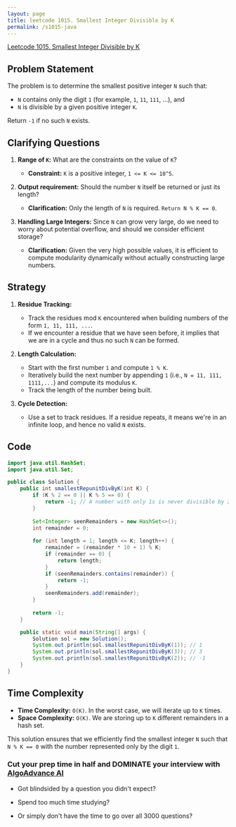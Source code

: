 ```yaml
---
layout: page
title: leetcode 1015. Smallest Integer Divisible by K
permalink: /s1015-java
---
```

[Leetcode 1015. Smallest Integer Divisible by K](https://algoadvance.github.io/algoadvance/l1015)
## Problem Statement
The problem is to determine the smallest positive integer `N` such that:
- `N` contains only the digit `1` (for example, `1`, `11`, `111`, ...), and
- `N` is divisible by a given positive integer `K`.

Return `-1` if no such `N` exists.

## Clarifying Questions
1. **Range of `K`:** What are the constraints on the value of `K`?
   - **Constraint:** `K` is a positive integer, `1 <= K <= 10^5`.

2. **Output requirement:** Should the number `N` itself be returned or just its length?
   - **Clarification:** Only the length of `N` is required. `Return N % K == 0`.

3. **Handling Large Integers:** Since `N` can grow very large, do we need to worry about potential overflow, and should we consider efficient storage?
   - **Clarification:** Given the very high possible values, it is efficient to compute modularity dynamically without actually constructing large numbers.

## Strategy
1. **Residue Tracking:**
   - Track the residues mod `K` encountered when building numbers of the form `1, 11, 111, ...`.
   - If we encounter a residue that we have seen before, it implies that we are in a cycle and thus no such `N` can be formed.

2. **Length Calculation:**
   - Start with the first number `1` and compute `1 % K`.
   - Iteratively build the next number by appending `1` (i.e., `N = 11, 111, 1111,...`) and compute its modulus `K`.
   - Track the length of the number being built.

3. **Cycle Detection:**
   - Use a set to track residues. If a residue repeats, it means we're in an infinite loop, and hence no valid `N` exists.

## Code
```java
import java.util.HashSet;
import java.util.Set;

public class Solution {
    public int smallestRepunitDivByK(int K) {
        if (K % 2 == 0 || K % 5 == 0) {
            return -1; // A number with only 1s is never divisible by 2 or 5.
        }
        
        Set<Integer> seenRemainders = new HashSet<>();
        int remainder = 0;
        
        for (int length = 1; length <= K; length++) {
            remainder = (remainder * 10 + 1) % K;
            if (remainder == 0) {
                return length;
            }
            if (seenRemainders.contains(remainder)) {
                return -1;
            }
            seenRemainders.add(remainder);
        }
        
        return -1;
    }

    public static void main(String[] args) {
        Solution sol = new Solution();
        System.out.println(sol.smallestRepunitDivByK(1)); // 1
        System.out.println(sol.smallestRepunitDivByK(3)); // 3
        System.out.println(sol.smallestRepunitDivByK(2)); // -1
    }
}
```

## Time Complexity
- **Time Complexity:** `O(K)`. In the worst case, we will iterate up to `K` times.
- **Space Complexity:** `O(K)`. We are storing up to `K` different remainders in a hash set.

This solution ensures that we efficiently find the smallest integer `N` such that `N % K == 0` with the number represented only by the digit `1`.


### Cut your prep time in half and DOMINATE your interview with [AlgoAdvance AI](https://algoAdvance.com)

- Got blindsided by a question you didn't expect?

- Spend too much time studying?

- Or simply don't have the time to go over all 3000 questions?

